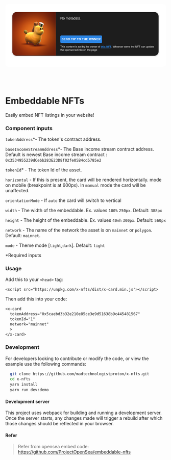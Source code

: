<img style="border-radius: 8px" src="assets/embedable-nfts.png" />

<br /><br />

# Embeddable NFTs

Easily embed NFT listings in your website!

### Component inputs

`tokenAddress`\*- The token's contract address.

`baseIncomeStreamAddress`\*- The Base income stream contract address. Default is newest Base income stream contract : `0x3534955239dCebb283E23D8f02fe05B4cd5785e2`

`tokenId`\* - The token Id of the asset.

`horizontal` - If this is present, the card will be rendered horizontally.
mode on mobile (breakpoint is at 600px). In `manual` mode the card will be unaffected.

`orientationMode` - If `auto` the card will switch to vertical

`width` - The width of the embeddable. Ex. values `100%` `250px`. Default: `388px`

`height` - The height of the embeddable. Ex. values `40vh` `300px`. Default: `560px`

`network` - The name of the network the asset is on `mainnet` or `polygon`. Default: `mainnet`.

`mode` - Theme mode [`light`,`dark`]. Default: `light`


\*Required inputs

### Usage

Add this to your `<head>` tag:

```
<script src="https://unpkg.com/x-nfts/dist/x-card.min.js"></script>
```

Then add this into your code:

```
<x-card
  tokenAddress="0x5caebd3b32e210e85ce3e9d51638b9c445481567"
  tokenId="1"
  network="mainnet"
  >
</x-card>
```

### Development

For developers looking to contribute or modify the code, or view the example use the following commands:

```bash
  git clone https://github.com/madtechnologistproton/x-nfts.git
  cd x-nfts
  yarn install
  yarn run dev:demo
```

#### Development server

This project uses webpack for building and running a development server. Once the server starts, any changes made will trigger a rebuild after which those changes should be reflected in your browser.


#### Refer
> Refer from opensea embed code: https://github.com/ProjectOpenSea/embeddable-nfts